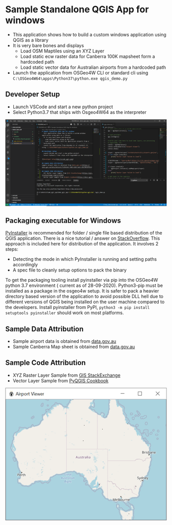 # Sample Standalone QGIS App for windows
- This application shows how to build a custom windows application using QGIS as a library
- It is very bare bones and displays
  - Load OSM Maptiles using an XYZ Layer
  - Load static ecw raster data for Canberra 100K mapsheet form a hardcoded path
  - Load static vector data for Australian airports from a hardcoded path
- Launch the application from OSGeo4W CLI or standard cli using `C:\OSGeo4W64\apps\Python37\python.exe qgis_demo.py`

## Developer Setup
- Launch VSCode and start a new python project
- Select Python3.7 that ships with Osgeo4W64 as the interpreter

![Developer Setup](doc/vscode_qgis.png)


## Packaging executable for Windows
[PyInstaller](https://www.pyinstaller.org/) is recommended for folder / single file based distribution of the QGIS application.
There is a nice tutorial / answer on [StackOverflow](https://gis.stackexchange.com/a/178615). This approach is included here for
distribution of the application. It involves 2 steps:
- Detecting the mode in which PyInstaller is running and setting paths accordingly
- A spec file to cleanly setup options to pack the binary

To get the packaging tooling install pyinstaller via pip into the OSGeo4W python 3.7 environment ( current as of 28-09-2020). Python3-pip must be installed as a package in the osgeo4w setup. It is safer to pack a heavier directory based version of the
application to avoid possible DLL hell due to different versions of QGIS being installed on the user machine compared to the
developers. Install pyinstaller from PyPI, `python3 -m pip install setuptools pyinstaller` should work on most platforms.

## Sample Data Attribution
- Sample airport data is obtained from [data.gov.au](https://data.gov.au/data/dataset/f1d9414d-7688-4289-9a63-d9e70036f07a)
- Sample Canberra Map sheet is obtained from [data.gov.au](https://data.gov.au/dataset/ds-ga-a05f7892-eaaf-7506-e044-00144fdd4fa6/distribution/dist-ga-a05f7892-eaaf-7506-e044-00144fdd4fa6-2/details?q=Ecw)

## Sample Code Attribution
- XYZ Raster Layer Sample from [GIS StackExchange](https://gis.stackexchange.com/a/315484)
- Vector Layer Sample from [PyQGIS Cookbook](https://docs.qgis.org/testing/en/docs/pyqgis_developer_cookbook/loadlayer.html#vector-layers)

![Application Screenshot](doc/airport_show.png)